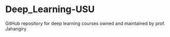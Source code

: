 # Deep_Learning-USU
GitHub repository for deep learning courses owned and maintained by prof. Jahangiry
